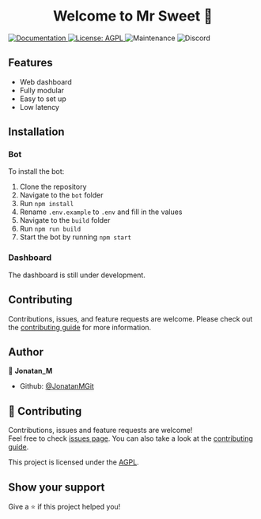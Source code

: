 <h1 align="center">Welcome to Mr Sweet 👋</h1>
<p>
  <a href="https://github.com/JonatanMGit/mr-sweet/wiki" target="_blank">
    <img alt="Documentation" src="https://img.shields.io/badge/documentation-yes-brightgreen.svg" />
  </a>
  <a href="https://github.com/JonatanMGit/mr-sweet/blob/main/LICENSE" target="_blank">
    <img alt="License: AGPL" src="https://img.shields.io/badge/License-AGPL-yellow.svg" />
  </a>
  <img alt="Maintenance" src="https://img.shields.io/maintenance/yes/2023">
  <img alt="Discord" src="https://img.shields.io/discord/813852446069751838?label=Online%20Users">

## Features

- Web dashboard
- Fully modular
- Easy to set up
- Low latency

## Installation

### Bot

To install the bot:

1. Clone the repository
2. Navigate to the `bot` folder
3. Run `npm install`
4. Rename `.env.example` to `.env` and fill in the values
5. Navigate to the `build` folder
6. Run `npm run build`
7. Start the bot by running `npm start`

### Dashboard

The dashboard is still under development.

## Contributing

Contributions, issues, and feature requests are welcome. Please check out the [contributing guide](https://github.com/JonatanMGit/mr-sweet/blob/main/CONTRIBUTING.md) for more information.

## Author

👤 **Jonatan_M**

- Github: [@JonatanMGit](https://github.com/JonatanMGit)

## 🤝 Contributing

Contributions, issues and feature requests are welcome!<br />Feel free to check [issues page](https://github.com/JonatanMGit/mr-sweet/issues). You can also take a look at the [contributing guide](https://github.com/JonatanMGit/mr-sweet/blob/main/CONTRIBUTING.md).

This project is licensed under the [AGPL](https://github.com/JonatanMGit/mr-sweet/blob/main/LICENSE).

## Show your support

Give a ⭐️ if this project helped you!
